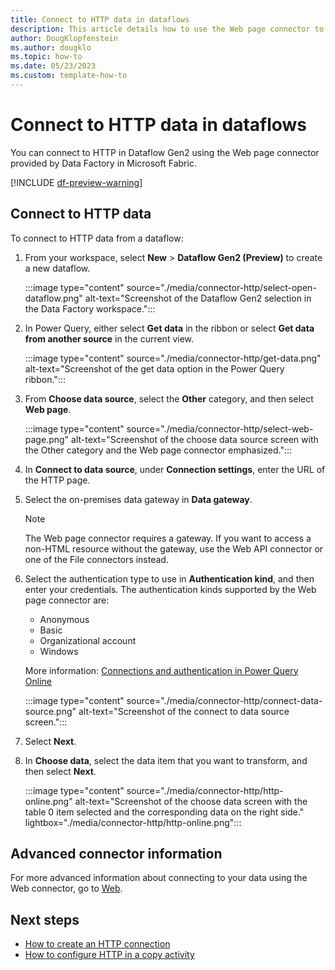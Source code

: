 ```yaml
---
title: Connect to HTTP data in dataflows
description: This article details how to use the Web page connector to connect to HTTP in dataflows.
author: DougKlopfenstein
ms.author: dougklo
ms.topic: how-to
ms.date: 05/23/2023
ms.custom: template-how-to 
---
```


# Connect to HTTP data in dataflows

You can connect to HTTP in Dataflow Gen2 using the Web page connector provided by Data Factory in Microsoft Fabric.

[!INCLUDE [df-preview-warning](includes/data-factory-preview-warning)]

## Connect to HTTP data

To connect to HTTP data from a dataflow:

1. From your workspace, select **New** > **Dataflow Gen2 (Preview)** to create a new dataflow.

   :::image type="content" source="./media/connector-http/select-open-dataflow.png" alt-text="Screenshot of the Dataflow Gen2 selection in the Data Factory workspace.":::

1. In Power Query, either select **Get data** in the ribbon or select **Get data from another source** in the current view.

   :::image type="content" source="./media/connector-http/get-data.png" alt-text="Screenshot of the get data option in the Power Query ribbon.":::

1. From **Choose data source**, select the **Other** category, and then select **Web page**.

   :::image type="content" source="./media/connector-http/select-web-page.png" alt-text="Screenshot of the choose data source screen with the Other category and the Web page connector emphasized.":::

1. In **Connect to data source**, under **Connection settings**, enter the URL of the HTTP page.

1. Select the on-premises data gateway in **Data gateway**.

   >[!NOTE]
   >The Web page connector requires a gateway. If you want to access a non-HTML resource without the gateway, use the Web API connector or one of the File connectors instead.

1. Select the authentication type to use in **Authentication kind**, and then enter your credentials. The authentication kinds supported by the Web page connector are:

   - Anonymous
   - Basic
   - Organizational account
   - Windows

   More information: [Connections and authentication in Power Query Online](/power-query/connection-authentication-pqo)

   :::image type="content" source="./media/connector-http/connect-data-source.png" alt-text="Screenshot of the connect to data source screen.":::

1. Select **Next**.

1. In **Choose data**, select the data item that you want to transform, and then select **Next**.

   :::image type="content" source="./media/connector-http/http-online.png" alt-text="Screenshot of the choose data screen with the table 0 item selected and the corresponding data on the right side." lightbox="./media/connector-http/http-online.png":::

## Advanced connector information

For more advanced information about connecting to your data using the Web connector, go to [Web](/power-query/connectors/web).

## Next steps

- [How to create an HTTP connection](connector-http.md)
- [How to configure HTTP in a copy activity](connector-http-copy-activity.md)

